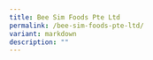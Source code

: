 ```yaml
---
title: Bee Sim Foods Pte Ltd
permalink: /bee-sim-foods-pte-ltd/
variant: markdown
description: ""
---
```

